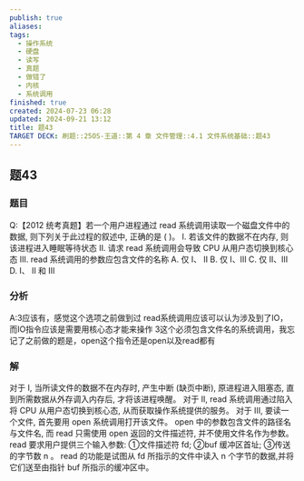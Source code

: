 ```yaml
---
publish: true
aliases: 
tags:
  - 操作系统
  - 硬盘
  - 读写
  - 真题
  - 做错了
  - 内核
  - 系统调用
finished: true
created: 2024-07-23 06:28
updated: 2024-09-21 13:12
title: 题43
TARGET DECK: 刷题::25OS-王道::第 4 章 文件管理::4.1 文件系统基础::题43
---
```

## 题43
### 题目
Q:【2012 统考真题】若一个用户进程通过 read 系统调用读取一个磁盘文件中的数据, 则下列关于此过程的叙述中, 正确的是 ( )。
I. 若该文件的数据不在内存, 则该进程进入睡眠等待状态
II. 请求 read 系统调用会导致 CPU 从用户态切换到核心态
III. read 系统调用的参数应包含文件的名称
A. 仅 I、 II 
B. 仅 I、III 
C. 仅 II、III 
D. I、 II 和 III
### 分析
A:3应该有，感觉这个选项之前做到过
read系统调用应该可以认为涉及到了IO，而IO指令应该是需要用核心态才能来操作
3这个必须包含文件名的系统调用，我忘记了之前做的题是，open这个指令还是open以及read都有
### 解
对于 I, 当所读文件的数据不在内存时, 产生中断 (缺页中断), 原进程进入阻塞态, 直到所需数据从外存调入内存后, 才将该进程唤醒。
对于 II, read 系统调用通过陷入将 CPU 从用户态切换到核心态, 从而获取操作系统提供的服务。
对于 III, 要读一个文件, 首先要用 open 系统调用打开该文件。
open 中的参数包含文件的路径名与文件名, 而 read 只需使用 open 返回的文件描述符, 并不使用文件名作为参数。
read 要求用户提供三个输入参数: 
①文件描述符 fd; 
②buf 缓冲区首址; 
③传送的字节数 $\mathrm{n}$ 。
read 的功能是试图从 $\mathrm{{fd}}$ 所指示的文件中读入 $\mathrm{n}$ 个字节的数据,并将它们送至由指针 buf 所指示的缓冲区中。
